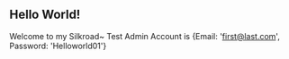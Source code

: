 ## Hello World!
Welcome to my Silkroad~
Test Admin Account is {Email: 'first@last.com', Password: 'Helloworld01'}
